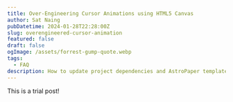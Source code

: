 ```yaml
---
title: Over-Engineering Cursor Animations using HTML5 Canvas
author: Sat Naing
pubDatetime: 2024-01-28T22:28:00Z
slug: overengineered-cursor-animation
featured: false
draft: false
ogImage: /assets/forrest-gump-quote.webp
tags:
  - FAQ
description: How to update project dependencies and AstroPaper template.
---
```


This is a trial post!
